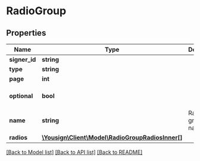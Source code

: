 # RadioGroup

## Properties
Name | Type | Description | Notes
------------ | ------------- | ------------- | -------------
**signer_id** | **string** |  | 
**type** | **string** |  | 
**page** | **int** |  | 
**optional** | **bool** |  | [optional] [default to false]
**name** | **string** | Radio group&#x27;s name | [optional] 
**radios** | [**\Yousign\Client\Model\RadioGroupRadiosInner[]**](RadioGroupRadiosInner.md) |  | 

[[Back to Model list]](../../README.md#documentation-for-models) [[Back to API list]](../../README.md#documentation-for-api-endpoints) [[Back to README]](../../README.md)
